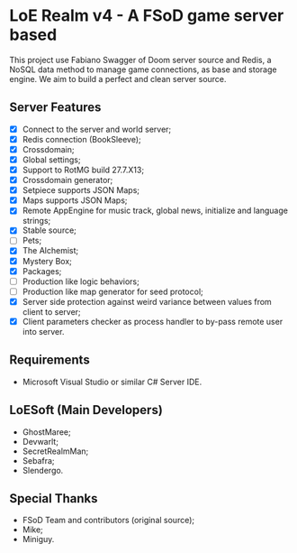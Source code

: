 # LoE Realm v4 - A FSoD game server based
This project use Fabiano Swagger of Doom server source and Redis, a NoSQL data method to manage game connections, as base and storage engine. We aim to build a perfect and clean server source.

## Server Features
- [x] Connect to the server and world server;
- [x] Redis connection (BookSleeve);
- [x] Crossdomain;
- [x] Global settings;
- [x] Support to RotMG build 27.7.X13;
- [x] Crossdomain generator;
- [x] Setpiece supports JSON Maps;
- [x] Maps supports JSON Maps;
- [x] Remote AppEngine for music track, global news, initialize and language strings;
- [x] Stable source;
- [ ] Pets;
- [x] The Alchemist;
- [x] Mystery Box;
- [x] Packages;
- [ ] Production like logic behaviors;
- [ ] Production like map generator for seed protocol;
- [x] Server side protection against weird variance between values from client to server;
- [x] Client parameters checker as process handler to by-pass remote user into server.

## Requirements
- Microsoft Visual Studio or similar C# Server IDE.

## LoESoft (Main Developers)
- GhostMaree;
- Devwarlt;
- SecretRealmMan;
- Sebafra;
- Slendergo.

## Special Thanks
- FSoD Team and contributors (original source);
- Mike;
- Miniguy.